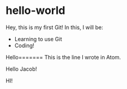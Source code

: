 # hello-world

Hey, this is my first Git! In this, I will be:

- Learning to use Git
- Coding!

Hello=======
This is the line I wrote in Atom.

Hello Jacob!

HI!


